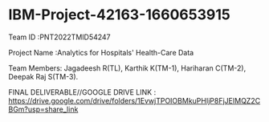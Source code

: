 # IBM-Project-42163-1660653915

Team ID :PNT2022TMID54247

Project Name :Analytics for Hospitals' Health-Care Data

Team Members: Jagadeesh R(TL), Karthik K(TM-1), Hariharan C(TM-2), Deepak Raj S(TM-3).

FINAL DELIVERABLE//GOOGLE DRIVE LINK : https://drive.google.com/drive/folders/1EvwjTPOIOBMkuPHIjP8FjJEIMQZ2CBGm?usp=share_link

